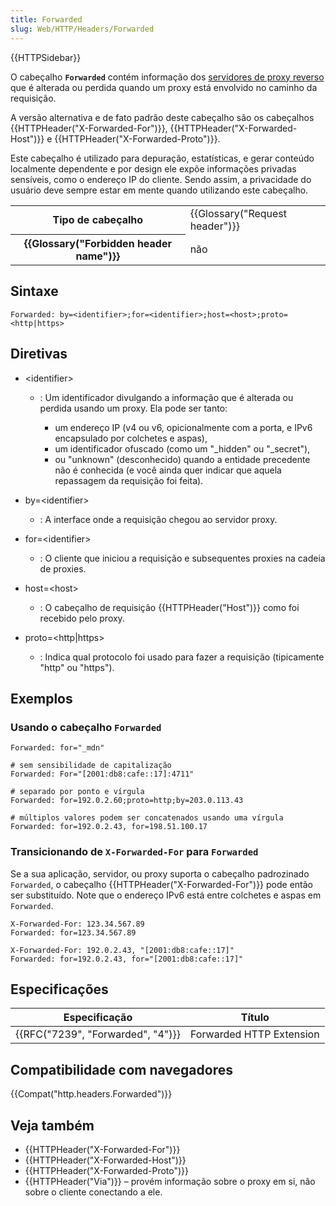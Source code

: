 ```yaml
---
title: Forwarded
slug: Web/HTTP/Headers/Forwarded
---
```


{{HTTPSidebar}}

O cabeçalho **`Forwarded`** contém informação dos [servidores de proxy reverso](/pt-BR/docs/Web/HTTP/Proxy_servers_and_tunneling) que é alterada ou perdida quando um proxy está envolvido no caminho da requisição.

A versão alternativa e de fato padrão deste cabeçalho são os cabeçalhos {{HTTPHeader("X-Forwarded-For")}}, {{HTTPHeader("X-Forwarded-Host")}} e {{HTTPHeader("X-Forwarded-Proto")}}.

Este cabeçalho é utilizado para depuração, estatísticas, e gerar conteúdo localmente dependente e por design ele expõe informações privadas sensíveis, como o endereço IP do cliente. Sendo assim, a privacidade do usuário deve sempre estar em mente quando utilizando este cabeçalho.

<table class="properties">
  <tbody>
    <tr>
      <th scope="row">Tipo de cabeçalho</th>
      <td>{{Glossary("Request header")}}</td>
    </tr>
    <tr>
      <th scope="row">{{Glossary("Forbidden header name")}}</th>
      <td>não</td>
    </tr>
  </tbody>
</table>

## Sintaxe

```
Forwarded: by=<identifier>;for=<identifier>;host=<host>;proto=<http|https>
```

## Diretivas

- \<identifier>

  - : Um identificador divulgando a informação que é alterada ou perdida usando um proxy. Ela pode ser tanto:

    - um endereço IP (v4 ou v6, opicionalmente com a porta, e IPv6 encapsulado por colchetes e aspas),
    - um identificador ofuscado (como um "\_hidden" ou "\_secret"),
    - ou "unknown" (desconhecido) quando a entidade precedente não é conhecida (e você ainda quer indicar que aquela repassagem da requisição foi feita).

- by=\<identifier>
  - : A interface onde a requisição chegou ao servidor proxy.
- for=\<identifier>
  - : O cliente que iniciou a requisição e subsequentes proxies na cadeia de proxies.
- host=\<host>
  - : O cabeçalho de requisição {{HTTPHeader("Host")}} como foi recebido pelo proxy.
- proto=\<http|https>
  - : Indica qual protocolo foi usado para fazer a requisição (tipicamente "http" ou "https").

## Exemplos

### Usando o cabeçalho `Forwarded`

```
Forwarded: for="_mdn"

# sem sensibilidade de capitalização
Forwarded: For="[2001:db8:cafe::17]:4711"

# separado por ponto e vírgula
Forwarded: for=192.0.2.60;proto=http;by=203.0.113.43

# múltiplos valores podem ser concatenados usando uma vírgula
Forwarded: for=192.0.2.43, for=198.51.100.17
```

### Transicionando de `X-Forwarded-For` para `Forwarded`

Se a sua aplicação, servidor, ou proxy suporta o cabeçalho padrozinado `Forwarded`, o cabeçalho {{HTTPHeader("X-Forwarded-For")}} pode então ser substituído. Note que o endereço IPv6 está entre colchetes e aspas em `Forwarded`.

```
X-Forwarded-For: 123.34.567.89
Forwarded: for=123.34.567.89

X-Forwarded-For: 192.0.2.43, "[2001:db8:cafe::17]"
Forwarded: for=192.0.2.43, for="[2001:db8:cafe::17]"
```

## Especificações

| Especificação                                | Título                   |
| -------------------------------------------- | ------------------------ |
| {{RFC("7239", "Forwarded", "4")}} | Forwarded HTTP Extension |

## Compatibilidade com navegadores

{{Compat("http.headers.Forwarded")}}

## Veja também

- {{HTTPHeader("X-Forwarded-For")}}
- {{HTTPHeader("X-Forwarded-Host")}}
- {{HTTPHeader("X-Forwarded-Proto")}}
- {{HTTPHeader("Via")}} – provém informação sobre o proxy em si, não sobre o cliente conectando a ele.

